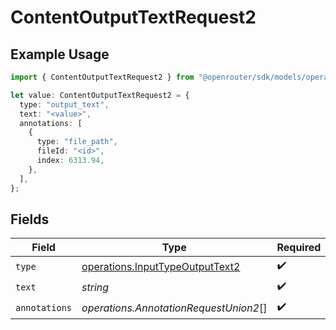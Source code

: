 # ContentOutputTextRequest2

## Example Usage

```typescript
import { ContentOutputTextRequest2 } from "@openrouter/sdk/models/operations";

let value: ContentOutputTextRequest2 = {
  type: "output_text",
  text: "<value>",
  annotations: [
    {
      type: "file_path",
      fileId: "<id>",
      index: 6313.94,
    },
  ],
};
```

## Fields

| Field                                                                              | Type                                                                               | Required                                                                           | Description                                                                        |
| ---------------------------------------------------------------------------------- | ---------------------------------------------------------------------------------- | ---------------------------------------------------------------------------------- | ---------------------------------------------------------------------------------- |
| `type`                                                                             | [operations.InputTypeOutputText2](../../models/operations/inputtypeoutputtext2.md) | :heavy_check_mark:                                                                 | N/A                                                                                |
| `text`                                                                             | *string*                                                                           | :heavy_check_mark:                                                                 | N/A                                                                                |
| `annotations`                                                                      | *operations.AnnotationRequestUnion2*[]                                             | :heavy_check_mark:                                                                 | N/A                                                                                |